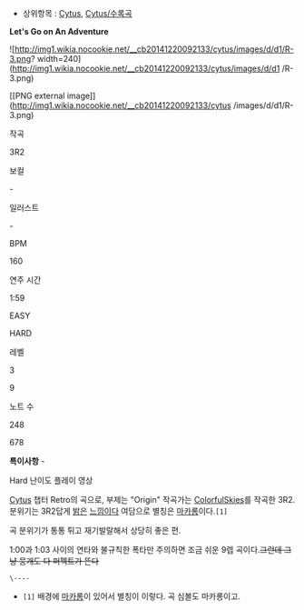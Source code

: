 * 상위항목 : [Cytus](Cytus.md), [Cytus/수록곡](Cytus/%EC%88%98%EB%A1%9D%EA%B3%A1.md)

**Let's Go on An Adventure**

![http://img1.wikia.nocookie.net/__cb20141220092133/cytus/images/d/d1/R-3.png?
width=240](http://img1.wikia.nocookie.net/__cb20141220092133/cytus/images/d/d1
/R-3.png)

[[PNG external image]](http://img1.wikia.nocookie.net/__cb20141220092133/cytus
/images/d/d1/R-3.png)

작곡

3R2

보컬

\-

일러스트

\-

BPM

160

연주 시간

1:59

EASY

HARD

레벨

3

9

노트 수

248

678

**특이사항**
\-

  

Hard 난이도 플레이 영상

[Cytus](Cytus.md) 챕터 Retro의 곡으로, 부제는 "Origin" 작곡가는 [ColorfulSkies](Colorful%20Skies.md)를 작곡한 3R2. 분위기는 3R2답게
[밝은](Colorful%20Skies.md) [느낌이다](Sweetness%20and%20Love.md) 여담으로 별칭은
[마카롱](%EB%A7%88%EC%B9%B4%EB%A1%B1.md)이다.`[1]`

곡 분위기가 통통 튀고 재기발랄해서 상당히 좋은 편.

1:00과 1:03 사이의 연타와 불규칙한 폭타만 주의하면 조금 쉬운 9렙 곡이다.<del>그런데 그냥 뭉개도 다 퍼펙트가 뜬다</del>

`\----`

  * `[1]` 배경에 [마카롱](%EB%A7%88%EC%B9%B4%EB%A1%B1.md)이 있어서 별칭이 이렇다. 곡 심볼도 마카롱이고.

